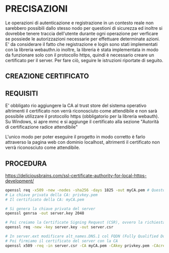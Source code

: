 # PRECISAZIONI
Le operazioni di autenticazione e registrazione in un contesto reale non sarebbero possibili dallo stesso nodo per questioni di sicurezza ed inoltre si dovrebbe tenere traccia dell'utente durante ogni operazione per verficare se possiede le autorizzazioni necessarie per effettuare determinate azioni. E' da considerare il fatto che registrazione e login sono stati implementati con la libreria webauthn.io inoltre, la libreria è stata implementata in modo da funzionare solo con il protocollo https, quindi è necessario creare un certificato per il server. Per fare ciò, seguire le istruzioni riportate di seguito.

## CREAZIONE CERTIFICATO

## REQUISITI
E' obbligato rio aggiungere la CA al trust store del sistema operativo altrimenti il certificato non verrà riconosciuto come attendibile e non sarà possibile utilizzare il protocollo https (obbligatorio per la libreria webauth).
Su Windows, si apre mmc e si aggiunge il certificato alla sezione "Autorità di certificazione radice attendibile"

L'unico modo per poter eseguire il progetto in modo corretto è farlo attraverso la pagina web con dominio localhost, altrimenti il certificato non verrà riconosciuto come attendibile.
## PROCEDURA
https://deliciousbrains.com/ssl-certificate-authority-for-local-https-development/
```bash
openssl req -x509 -new -nodes -sha256 -days 1825 -out myCA.pem # Questo ci crea:
# La chiave privata della CA: privkey.pem
# Il certificato della CA: myCA.pem
```
```bash
# Si genera la chiave privata del server
openssl genrsa -out server.key 2048
```
```bash
# Poi creiamo la Certificate Signing Request (CSR), ovvero la richiesta di firma del certificato del server alla CA
openssl req -new -key server.key -out server.csr
```
```bash
# In server.ext modificare alt_names.DNS.1 col FQDN (Fully Qualified Domain Name)
# Poi firmiamo il certificato del server con la CA
openssl x509 -req -in server.csr -CA myCA.pem -CAkey privkey.pem -CAcreateserial -out server.crt -days 1825 -sha256 -extfile server.ext
```


